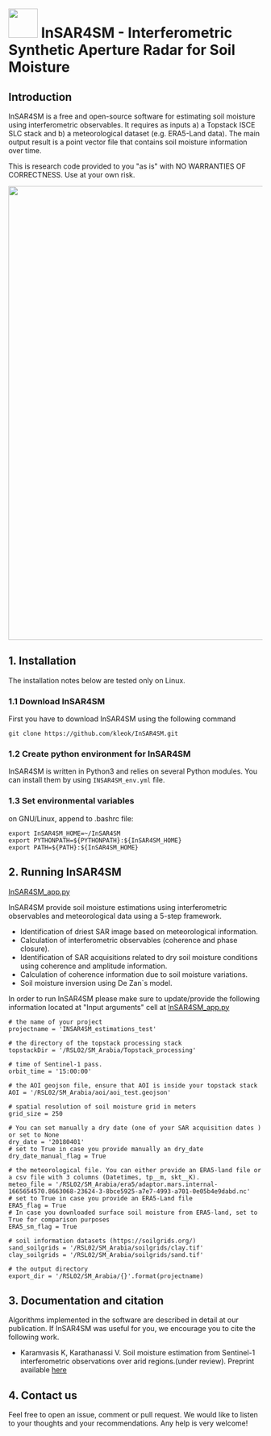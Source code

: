 # <img src="https://github.com/kleok/INSAR4SM/blob/main/figures/insar4sm_logo.png" width="58"> InSAR4SM - Interferometric Synthetic Aperture Radar for Soil Moisture

## Introduction

InSAR4SM is a free and open-source software for estimating soil moisture using interferometric observables. It requires as inputs a) a Topstack ISCE SLC stack and b) a meteorological dataset (e.g. ERA5-Land data). The main output result is a point vector file that contains soil moisture information over time.

This is research code provided to you "as is" with NO WARRANTIES OF CORRECTNESS. Use at your own risk.

<img src="https://github.com/kleok/INSAR4SM/blob/main/figures/InSAR4SM_NA.png" width="900">

## 1. Installation
The installation notes below are tested only on Linux.

### 1.1 Download InSAR4SM
First you have to download InSAR4SM using the following command

```git clone https://github.com/kleok/InSAR4SM.git```

### 1.2 Create python environment for InSAR4SM

InSAR4SM is written in Python3 and relies on several Python modules. You can install them by using ```INSAR4SM_env.yml``` file.

### 1.3 Set environmental variables
on GNU/Linux, append to .bashrc file:
```
export InSAR4SM_HOME=~/InSAR4SM
export PYTHONPATH=${PYTHONPATH}:${InSAR4SM_HOME}
export PATH=${PATH}:${InSAR4SM_HOME}
```

## 2. Running InSAR4SM
[InSAR4SM_app.py](https://github.com/kleok/INSAR4SM/blob/main/INSAR4SM_app.py)

InSAR4SM provide soil moisture estimations using interferometric observables and meteorological data using a 5-step framework. 
- Identification of driest SAR image based on meteorological information.
- Calculation of interferometric observables (coherence and phase closure).
- Identification of SAR acquisitions related to dry soil moisture conditions using coherence and amplitude information.
- Calculation of coherence information due to soil moisture variations.
- Soil moisture inversion using De Zan`s model.

In order to run InSAR4SM please make sure to update/provide the following information located at "Input arguments" cell at [InSAR4SM_app.py](https://github.com/kleok/INSAR4SM/blob/main/INSAR4SM_app.py)

```
# the name of your project
projectname = 'INSAR4SM_estimations_test'

# the directory of the topstack processing stack
topstackDir = '/RSL02/SM_Arabia/Topstack_processing'

# time of Sentinel-1 pass.
orbit_time = '15:00:00'

# the AOI geojson file, ensure that AOI is inside your topstack stack
AOI = '/RSL02/SM_Arabia/aoi/aoi_test.geojson'

# spatial resolution of soil moisture grid in meters
grid_size = 250

# You can set manually a dry date (one of your SAR acquisition dates ) or set to None
dry_date = '20180401' 
# set to True in case you provide manually an dry_date
dry_date_manual_flag = True

# the meteorological file. You can either provide an ERA5-land file or a csv file with 3 columns (Datetimes, tp__m, skt__K).
meteo_file = '/RSL02/SM_Arabia/era5/adaptor.mars.internal-1665654570.8663068-23624-3-8bce5925-a7e7-4993-a701-0e05b4e9dabd.nc'
# set to True in case you provide an ERA5-Land file
ERA5_flag = True
# In case you downloaded surface soil moisture from ERA5-land, set to True for comparison purposes
ERA5_sm_flag = True

# soil information datasets (https://soilgrids.org/)
sand_soilgrids = '/RSL02/SM_Arabia/soilgrids/clay.tif'
clay_soilgrids = '/RSL02/SM_Arabia/soilgrids/sand.tif'

# the output directory 
export_dir = '/RSL02/SM_Arabia/{}'.format(projectname)
```
## 3. Documentation and citation
Algorithms implemented in the software are described in detail at our publication. If InSAR4SM was useful for you, we encourage you to cite the following work.

- Karamvasis K, Karathanassi V. Soil moisture estimation from Sentinel-1 interferometric observations over arid regions.(under review). Preprint available [here](https://arxiv.org/abs/2210.10665)

## 4. Contact us
Feel free to open an issue, comment or pull request. We would like to listen to your thoughts and your recommendations. Any help is very welcome!
